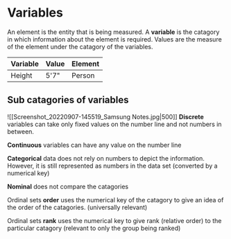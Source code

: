# Variables
An element is the entity that is being measured. A **variable** is the catagory in which information about the element is required. Values are the measure of the element under the catagory of the variables.

|Variable|Value|Element|
|---|---|---|
|Height|5'7"|Person|

## Sub catagories of variables
![[Screenshot_20220907-145519_Samsung Notes.jpg|500]]
**Discrete** variables can take only fixed values on the number line and not numbers in between.

**Continuous** variables can have any value on the number line

**Categorical** data does not rely on numbers to depict the information. However, it is still 
represented as numbers in the data set (converted by a numerical key)

**Nominal** does not compare the catagories

Ordinal sets **order** uses the numerical key of the catagory to give an idea of the order of the catagories. (universally relevant)

Ordinal sets **rank** uses the numerical key to give rank (relative order) to the particular catagory (relevant to only the group being ranked)
